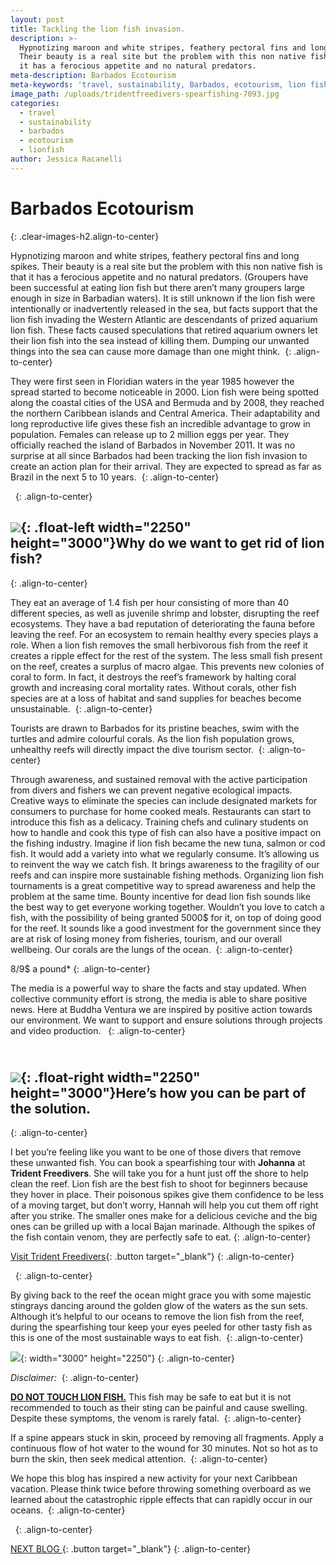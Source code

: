 ```yaml
---
layout: post
title: Tackling the lion fish invasion.
description: >-
  Hypnotizing maroon and white stripes, feathery pectoral fins and long spikes.
  Their beauty is a real site but the problem with this non native fish is that
  it has a ferocious appetite and no natural predators.
meta-description: Barbados Ecotourism
meta-keywords: 'travel, sustainability, Barbados, ecotourism, lion fish,'
image_path: /uploads/tridentfreedivers-spearfishing-7093.jpg
categories:
  - travel
  - sustainability
  - barbados
  - ecotourism
  - lionfish
author: Jessica Racanelli
---
```


# Barbados Ecotourism
{: .clear-images-h2.align-to-center}

Hypnotizing maroon and white stripes, feathery pectoral fins and long spikes. Their beauty is a real site but the problem with this non native fish is that it has a ferocious appetite and no natural predators. (Groupers have been successful at eating lion fish but there aren’t many groupers large enough in size in Barbadian waters). It is still unknown if the lion fish were intentionally or inadvertently released in the sea, but facts support that the lion fish invading the Western Atlantic are descendants of prized aquarium lion fish. These facts caused speculations that retired aquarium owners let their lion fish into the sea instead of killing them. Dumping our unwanted things into the sea can cause more damage than one might think.&nbsp;
{: .align-to-center}

They were first seen in Floridian waters in the year 1985 however the spread started to become noticeable in 2000. Lion fish were being spotted along the coastal cities of the USA and Bermuda and by 2008, they reached the northern Caribbean islands and Central America. Their adaptability and long reproductive life gives these fish an incredible advantage to grow in population. Females can release up to 2 million eggs per year. They officially reached the island of Barbados in November 2011. It was no surprise at all since Barbados had been tracking the lion fish invasion to create an action plan for their arrival. They are expected to spread as far as Brazil in the next 5 to 10 years.&nbsp;
{: .align-to-center}

&nbsp;
{: .align-to-center}

## ![](/uploads/tridentfreedivers-spearfishing-7089.jpg){: .float-left width="2250" height="3000"}Why do we want to get rid of lion fish?
{: .align-to-center}

They eat an average of 1.4 fish per hour consisting of more than 40 different species, as well as juvenile shrimp and lobster, disrupting the reef ecosystems. They have a bad reputation of deteriorating the fauna before leaving the reef. For an ecosystem to remain healthy every species plays a role. When a lion fish removes the small herbivorous fish from the reef it creates a ripple effect for the rest of the system. The less small fish present on the reef, creates a surplus of macro algae. This prevents new colonies of coral to form. In fact, it destroys the reef’s framework by halting coral growth and increasing coral mortality rates. Without corals, other fish species are at a loss of habitat and sand supplies for beaches become unsustainable.&nbsp;
{: .align-to-center}

Tourists are drawn to Barbados for its pristine beaches, swim with the turtles and admire colourful corals. As the lion fish population grows, unhealthy reefs will directly impact the dive tourism sector.&nbsp;
{: .align-to-center}

Through awareness, and sustained removal with the active participation from divers and fishers we can prevent negative ecological impacts. Creative ways to eliminate the species can include designated markets for consumers to purchase for home cooked meals. Restaurants can start to introduce this fish as a delicacy. Training chefs and culinary students on how to handle and cook this type of fish can also have a positive impact on the fishing industry. Imagine if lion fish became the new tuna, salmon or cod fish. It would add a variety into what we regularly consume. It’s allowing us to reinvent the way we catch fish. It brings awareness to the fragility of our reefs and can inspire more sustainable fishing methods. Organizing lion fish tournaments is a great competitive way to spread awareness and help the problem at the same time. Bounty incentive for dead lion fish sounds like the best way to get everyone working together. Wouldn’t you love to catch a fish, with the possibility of being granted 5000$ for it, on top of doing good for the reef. It sounds like a good investment for the government since they are at risk of losing money from fisheries, tourism, and our overall wellbeing. Our corals are the lungs of the ocean.&nbsp;
{: .align-to-center}

8/9$ a pound\*
{: .align-to-center}

The media is a powerful way to share the facts and stay updated. When collective community effort is strong, the media is able to share positive news. Here at Buddha Ventura we are inspired by positive action towards our environment. We want to support and ensure solutions through projects and video production. &nbsp;
{: .align-to-center}

## <br>![](/uploads/tridentfreedivers-spearfishing-7077.jpg){: .float-right width="2250" height="3000"}Here’s how you can be part of the solution.
{: .align-to-center}

I bet you’re feeling like you want to be one of those divers that remove these unwanted fish. You can book a spearfishing tour with **Johanna** at **Trident Freedivers**. She will take you for a hunt just off the shore to help clean the reef. Lion fish are the best fish to shoot for beginners because they hover in place. Their poisonous spikes give them confidence to be less of a moving target, but don’t worry, Hannah will help you cut them off right after you strike. The smaller ones make for a delicious ceviche and the big ones can be grilled up with a local Bajan marinade. Although the spikes of the fish contain venom, they are perfectly safe to eat.
{: .align-to-center}

[Visit Trident Freedivers](/2019/first-blog-post){: .button target="_blank"}
{: .align-to-center}

&nbsp;
{: .align-to-center}

By giving back to the reef the ocean might grace you with some majestic stingrays dancing around the golden glow of the waters as the sun sets. Although it’s helpful to our oceans to remove the lion fish from the reef, during the spearfishing tour keep your eyes peeled for other tasty fish as this is one of the most sustainable ways to eat fish.&nbsp;
{: .align-to-center}

![](/uploads/tridentfreedivers-spearfishing-7090.jpg){: width="3000" height="2250"}
{: .align-to-center}

*Disclaimer:&nbsp;*
{: .align-to-center}

<u><strong>DO NOT TOUCH LION FISH.</strong></u>&nbsp;This fish may be safe to eat but it is not recommended to touch as their sting can be painful and cause swelling. Despite these symptoms, the venom is rarely fatal.&nbsp;
{: .align-to-center}

If a spine appears stuck in skin, proceed by removing all fragments. Apply a continuous flow of hot water to the wound for 30 minutes. Not so hot as to burn the skin, then seek medical attention.&nbsp;
{: .align-to-center}

We hope this blog has inspired a new activity for your next Caribbean vacation. Please think twice before throwing something overboard as we learned about the catastrophic ripple effects that can rapidly occur in our oceans.&nbsp;
{: .align-to-center}

&nbsp;
{: .align-to-center}

[NEXT BLOG&nbsp;](/2019/first-blog-post){: .button target="_blank"}
{: .align-to-center}